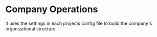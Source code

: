 
# Company Operations
It uses the settings in each projects config file to build the company's organizational structure
